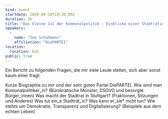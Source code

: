 ```yaml
---
kind: event
startdate: 2020-09-10T19:30:00Z
duration: 2h
title: "Das kleine 1x1 der Kommunalpolitik - Einblicke einer Stadträtin"
speakers:
  -
    name: "Ina Schuhmann"
    affiliation: "DiePARTEI"
location:
  location: bib
public: true
---
```

Ein Bericht zu folgenden Fragen, die mir viele Leute stellen, sich
aber sonst kaum einer fragt:

Kurze Biographie zu mir und der sehr guten Partei DiePARTEI. Wie wird
man Komunalpolitiker_in? (Bürokratische Monster, DSGVO und besorgte
Bürger_innen) Was macht der Stadtrat in Stuttgart? (Fraktionen,
Sitzungen und Anderes) Was tut ein_e Stadträt_in? Was kann er_sie* nicht
tun? Wie stehts um Demokratie, Transparenz und Digitalisierung? (Beispiele 
aus dem echten Leben)
